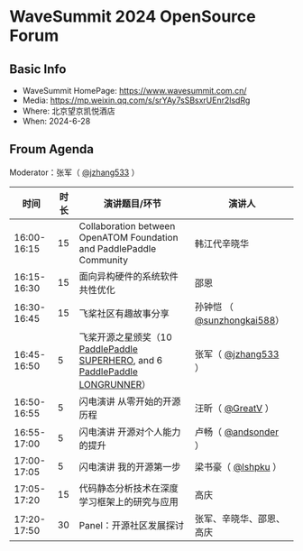 # WaveSummit 2024 OpenSource Forum

## Basic Info
- WaveSummit HomePage: https://www.wavesummit.com.cn/
- Media: https://mp.weixin.qq.com/s/srYAy7sSBsxrUEnr2lsdRg
- Where: 北京望京凯悦酒店
- When: 2024-6-28

## Froum Agenda

Moderator：张军（ [@jzhang533](https://github.com/jzhang533) ）

| 时间        | 时长 | 演讲题目/环节                                                | 演讲人                                                       |
| ----------- | ---- | ------------------------------------------------------------ | ------------------------------------------------------------ |
| 16:00-16:15 | 15   | Collaboration between OpenATOM Foundation and PaddlePaddle Community | 韩江代辛晓华                                                 |
| 16:15-16:30 | 15   | 面向异构硬件的系统软件共性优化                               | 邵恩                                                         |
| 16:30-16:45 | 15   | 飞桨社区有趣故事分享                                         | 孙钟恺 （ [@sunzhongkai588](https://github.com/sunzhongkai588)） |
| 16:45-16:50 | 5    | 飞桨开源之星颁奖（10 [PaddlePaddle SUPERHERO](./recognition/superhero.png), and 6 [PaddlePaddle LONGRUNNER](./recognition/longrunner.png)） | 张军（  [@jzhang533](https://github.com/jzhang533) ）        |
| 16:50-16:55 | 5    | 闪电演讲 从零开始的开源历程                                  | 汪昕（ [@GreatV](https://github.com/GreatV) ）               |
| 16:55-17:00 | 5    | 闪电演讲 开源对个人能力的提升                                | 卢畅（ [@andsonder](https://github.com/andsonder) ）         |
| 17:00-17:05 | 5    | 闪电演讲 我的开源第一步                                      | 梁书豪（ [@lshpku](https://github.com/lshpku) ）             |
| 17:05-17:20 | 15   | 代码静态分析技术在深度学习框架上的研究与应用                 | 高庆                                                         |
| 17:20-17:50 | 30   | Panel：开源社区发展探讨                                      | 张军、辛晓华、邵恩、高庆                                     |
